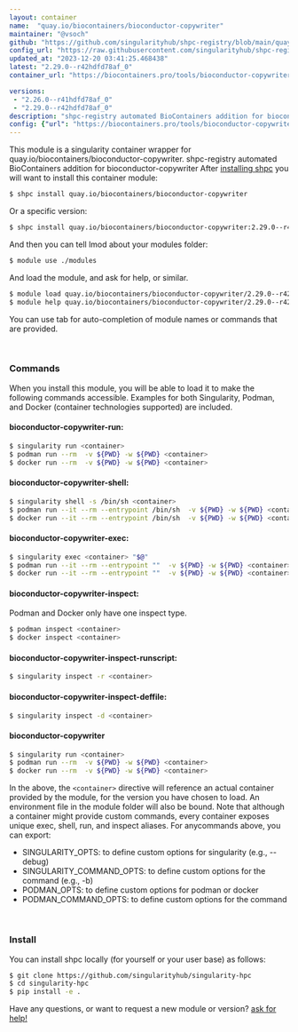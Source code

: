 ```yaml
---
layout: container
name:  "quay.io/biocontainers/bioconductor-copywriter"
maintainer: "@vsoch"
github: "https://github.com/singularityhub/shpc-registry/blob/main/quay.io/biocontainers/bioconductor-copywriter/container.yaml"
config_url: "https://raw.githubusercontent.com/singularityhub/shpc-registry/main/quay.io/biocontainers/bioconductor-copywriter/container.yaml"
updated_at: "2023-12-20 03:41:25.468438"
latest: "2.29.0--r42hdfd78af_0"
container_url: "https://biocontainers.pro/tools/bioconductor-copywriter"

versions:
 - "2.26.0--r41hdfd78af_0"
 - "2.29.0--r42hdfd78af_0"
description: "shpc-registry automated BioContainers addition for bioconductor-copywriter"
config: {"url": "https://biocontainers.pro/tools/bioconductor-copywriter", "maintainer": "@vsoch", "description": "shpc-registry automated BioContainers addition for bioconductor-copywriter", "latest": {"2.29.0--r42hdfd78af_0": "sha256:b75a77d301296cd54fe0a4c3354e8d54be00ea68a62e5ddb3f6517052b9b9e81"}, "tags": {"2.26.0--r41hdfd78af_0": "sha256:b862874d49689b46f9924d8778bd66c5a7d60522e69f19100d218a35fcb848e7", "2.29.0--r42hdfd78af_0": "sha256:b75a77d301296cd54fe0a4c3354e8d54be00ea68a62e5ddb3f6517052b9b9e81"}, "docker": "quay.io/biocontainers/bioconductor-copywriter"}
---
```


This module is a singularity container wrapper for quay.io/biocontainers/bioconductor-copywriter.
shpc-registry automated BioContainers addition for bioconductor-copywriter
After [installing shpc](#install) you will want to install this container module:


```bash
$ shpc install quay.io/biocontainers/bioconductor-copywriter
```

Or a specific version:

```bash
$ shpc install quay.io/biocontainers/bioconductor-copywriter:2.29.0--r42hdfd78af_0
```

And then you can tell lmod about your modules folder:

```bash
$ module use ./modules
```

And load the module, and ask for help, or similar.

```bash
$ module load quay.io/biocontainers/bioconductor-copywriter/2.29.0--r42hdfd78af_0
$ module help quay.io/biocontainers/bioconductor-copywriter/2.29.0--r42hdfd78af_0
```

You can use tab for auto-completion of module names or commands that are provided.

<br>

### Commands

When you install this module, you will be able to load it to make the following commands accessible.
Examples for both Singularity, Podman, and Docker (container technologies supported) are included.

#### bioconductor-copywriter-run:

```bash
$ singularity run <container>
$ podman run --rm  -v ${PWD} -w ${PWD} <container>
$ docker run --rm  -v ${PWD} -w ${PWD} <container>
```

#### bioconductor-copywriter-shell:

```bash
$ singularity shell -s /bin/sh <container>
$ podman run --it --rm --entrypoint /bin/sh  -v ${PWD} -w ${PWD} <container>
$ docker run --it --rm --entrypoint /bin/sh  -v ${PWD} -w ${PWD} <container>
```

#### bioconductor-copywriter-exec:

```bash
$ singularity exec <container> "$@"
$ podman run --it --rm --entrypoint ""  -v ${PWD} -w ${PWD} <container> "$@"
$ docker run --it --rm --entrypoint ""  -v ${PWD} -w ${PWD} <container> "$@"
```

#### bioconductor-copywriter-inspect:

Podman and Docker only have one inspect type.

```bash
$ podman inspect <container>
$ docker inspect <container>
```

#### bioconductor-copywriter-inspect-runscript:

```bash
$ singularity inspect -r <container>
```

#### bioconductor-copywriter-inspect-deffile:

```bash
$ singularity inspect -d <container>
```



#### bioconductor-copywriter

```bash
$ singularity run <container>
$ podman run --rm  -v ${PWD} -w ${PWD} <container>
$ docker run --rm  -v ${PWD} -w ${PWD} <container>
```


In the above, the `<container>` directive will reference an actual container provided
by the module, for the version you have chosen to load. An environment file in the
module folder will also be bound. Note that although a container
might provide custom commands, every container exposes unique exec, shell, run, and
inspect aliases. For anycommands above, you can export:

 - SINGULARITY_OPTS: to define custom options for singularity (e.g., --debug)
 - SINGULARITY_COMMAND_OPTS: to define custom options for the command (e.g., -b)
 - PODMAN_OPTS: to define custom options for podman or docker
 - PODMAN_COMMAND_OPTS: to define custom options for the command

<br>

### Install

You can install shpc locally (for yourself or your user base) as follows:

```bash
$ git clone https://github.com/singularityhub/singularity-hpc
$ cd singularity-hpc
$ pip install -e .
```

Have any questions, or want to request a new module or version? [ask for help!](https://github.com/singularityhub/singularity-hpc/issues)